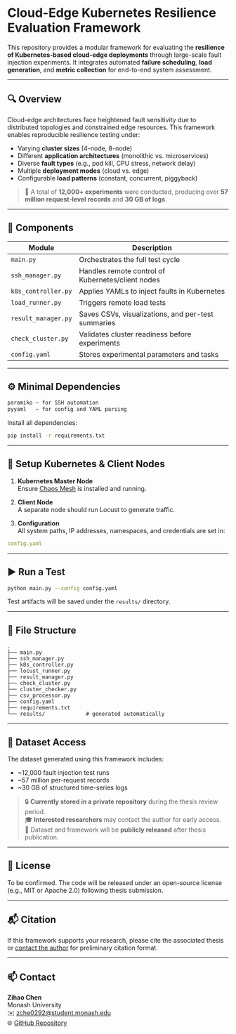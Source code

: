 # Cloud-Edge Kubernetes Resilience Evaluation Framework

This repository provides a modular framework for evaluating the **resilience of Kubernetes-based cloud-edge deployments** through large-scale fault injection experiments. It integrates automated **failure scheduling**, **load generation**, and **metric collection** for end-to-end system assessment.

---

## 🔍 Overview

Cloud-edge architectures face heightened fault sensitivity due to distributed topologies and constrained edge resources. This framework enables reproducible resilience testing under:

- Varying **cluster sizes** (4-node, 8-node)
- Different **application architectures** (monolithic vs. microservices)
- Diverse **fault types** (e.g., pod kill, CPU stress, network delay)
- Multiple **deployment modes** (cloud vs. edge)
- Configurable **load patterns** (constant, concurrent, piggyback)

> 🧪 A total of **12,000+ experiments** were conducted, producing over **57 million request-level records** and **30 GB of logs**.

---

## 🧩 Components

| Module              | Description                                           |
|---------------------|-------------------------------------------------------|
| `main.py`           | Orchestrates the full test cycle                      |
| `ssh_manager.py`    | Handles remote control of Kubernetes/client nodes     |
| `k8s_controller.py` | Applies YAMLs to inject faults in Kubernetes          |
| `load_runner.py`    | Triggers remote load tests                            |
| `result_manager.py` | Saves CSVs, visualizations, and per-test summaries    |
| `check_cluster.py`  | Validates cluster readiness before experiments        |
| `config.yaml`       | Stores experimental parameters and tasks              |

---

## ⚙️ Minimal Dependencies

```txt
paramiko — for SSH automation  
pyyaml   — for config and YAML parsing
```

Install all dependencies:

```bash
pip install -r requirements.txt
```

---

## 🧪 Setup Kubernetes & Client Nodes

1. **Kubernetes Master Node**  
   Ensure [Chaos Mesh](https://chaos-mesh.org) is installed and running.

2. **Client Node**  
   A separate node should run Locust to generate traffic.

3. **Configuration**  
   All system paths, IP addresses, namespaces, and credentials are set in:

```yaml
config.yaml
```

---

## ▶️ Run a Test

```bash
python main.py --config config.yaml
```

Test artifacts will be saved under the `results/` directory.

---

## 📁 File Structure

```text
.
├── main.py
├── ssh_manager.py
├── k8s_controller.py
├── locust_runner.py
├── result_manager.py
├── check_cluster.py
├── cluster_checker.py
├── csv_processor.py
├── config.yaml
├── requirements.txt
└── results/             # generated automatically
```

---

## 📂 Dataset Access

The dataset generated using this framework includes:

- ~12,000 fault injection test runs  
- ~57 million per-request records  
- ~30 GB of structured time-series logs

> 🔒 **Currently stored in a private repository** during the thesis review period.  
> 🎓 **Interested researchers** may contact the author for early access.  
> 📢 Dataset and framework will be **publicly released** after thesis publication.

---

## 📄 License

To be confirmed. The code will be released under an open-source license (e.g., MIT or Apache 2.0) following thesis submission.

---

## 📬 Citation

If this framework supports your research, please cite the associated thesis or [contact the author](mailto:zche0292@student.monash.edu) for preliminary citation format.

---

## 📫 Contact

**Zihao Chen**  
Monash University  
✉️ zche0292@student.monash.edu  
🌐 [GitHub Repository](https://github.com/dylanC777/cloud-edge-k8s-resilience)
